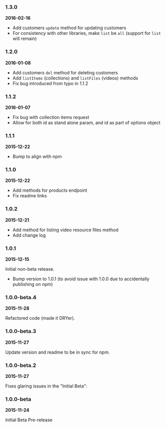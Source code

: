 ### 1.3.0
**2016-02-16**

* Add customers `update` method for updating customers
* For consistency with other libraries, make `list` be `all` (support for `list` will remain)

### 1.2.0
**2016-01-08**

* Add customers `del` method for deleting customers
* Add `listItems` (collections) and `listFiles` (videos) methods
* Fix bug introduced from typo in 1.1.2

### 1.1.2
**2016-01-07**

* Fix bug with collection items request
* Allow for both id as stand alone param, and id as part of options object

### 1.1.1
**2015-12-22**

* Bump to align with npm

### 1.1.0
**2015-12-22**

* Add methods for products endpoint
* Fix readme links

### 1.0.2
**2015-12-21**

* Add method for listing video resource files method
* Add change log

### 1.0.1
**2015-12-15**

Initial non-beta release.
* Bump version to 1.0.1 (to avoid issue with 1.0.0 due to accidentally publishing on npm)

### 1.0.0-beta.4
**2015-11-28**

Refactored code (made it DRYer).

### 1.0.0-beta.3
**2015-11-27**

Update version and readme to be in sync for npm.

### 1.0.0-beta.2
**2015-11-27**

Fixes glaring issues in the "Initial Beta":


### 1.0.0-beta
**2015-11-24**

Initial Beta Pre-release
